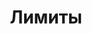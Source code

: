 ---
title: Лимиты
position_number: 3
parameters:
  - name:
    content:
content_markdown: |-
    Лимиты на количество запросов.<br />Рекомендуем 1 запрос в 10 секунд, но если вам нужно чаще то вы можете запрашивать с частотой 1 запрос в 1 секунду.

    Мягкий лимит 1 запрос в 10 секунд (рекомендуем)
    {: .warning }

    Жесткий лимит 1 запрос в 1 секунду
    {: .error }
left_code_blocks:
  - code_block:
    title:
    language:
right_code_blocks:
  - code_block:
    title:
    language:
---